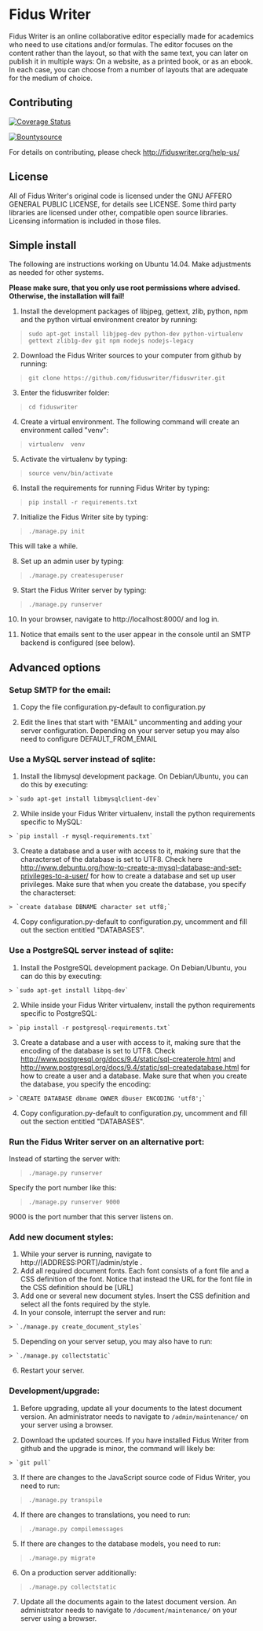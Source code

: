 Fidus Writer
===========

Fidus Writer is an online collaborative editor especially made for academics who need to use citations and/or formulas. The editor focuses on the content rather than the layout, so that with the same text, you can later on publish it in multiple ways: On a website, as a printed book, or as an ebook. In each case, you can choose from a number of layouts that are adequate for the medium of choice.


Contributing
----

[![Coverage Status](https://coveralls.io/repos/github/fiduswriter/fiduswriter/badge.svg?branch=3.1)](https://coveralls.io/github/fiduswriter/fiduswriter?branch=3.1)

[![Bountysource](https://www.bountysource.com/badge/tracker?tracker_id=328497)](https://www.bountysource.com/trackers/328497-fiduswriter?utm_source=328497&utm_medium=shield&utm_campaign=TRACKER_BADGE)

For details on contributing, please check http://fiduswriter.org/help-us/


License
----

All of Fidus Writer's original code is licensed under the GNU AFFERO GENERAL PUBLIC LICENSE, for details see LICENSE. Some third party libraries are licensed under other, compatible open source libraries. Licensing information is included in those files.


Simple install
----

The following are instructions working on Ubuntu 14.04. Make adjustments as needed for other systems.

**Please make sure, that you only use root permissions where advised. Otherwise, the installation will fail!**

1. Install the development packages of libjpeg, gettext, zlib, python, npm and the python virtual environment creator by running:

  > `sudo apt-get install libjpeg-dev python-dev python-virtualenv gettext zlib1g-dev git npm nodejs nodejs-legacy`

2. Download the Fidus Writer sources to your computer from github by running:

  > `git clone https://github.com/fiduswriter/fiduswriter.git`

3. Enter the fiduswriter folder:

  > `cd fiduswriter`

4. Create a virtual environment. The following command will create an environment called "venv":

  > `virtualenv  venv`

5. Activate the virtualenv by typing:

  > `source venv/bin/activate`

6. Install the requirements for running Fidus Writer by typing:

  > `pip install -r requirements.txt`

7. Initialize the Fidus Writer site by typing:

  > `./manage.py init`

  This will take a while.

8. Set up an admin user by typing:

  > `./manage.py createsuperuser`

9. Start the Fidus Writer server by typing:

  > `./manage.py runserver`

10. In your browser, navigate to http://localhost:8000/ and log in.

11. Notice that emails sent to the user appear in the console until an SMTP backend is configured (see below).


Advanced options
----
### Setup SMTP for the email:

  1. Copy the file configuration.py-default to configuration.py

  2. Edit the lines that start with "EMAIL" uncommenting and adding your server configuration. Depending on your server setup you may also need to configure DEFAULT_FROM_EMAIL

### Use a MySQL server instead of sqlite:

  1. Install the libmysql development package. On Debian/Ubuntu, you can do this by executing:

    > `sudo apt-get install libmysqlclient-dev`

  2. While inside your Fidus Writer virtualenv, install the python requirements specific to MySQL:  

    > `pip install -r mysql-requirements.txt`

  3. Create a database and a user with access to it, making sure that the characterset of the database is set to UTF8. Check here http://www.debuntu.org/how-to-create-a-mysql-database-and-set-privileges-to-a-user/ for how to create a database and set up user privileges. Make sure that when you create the database, you specify the characterset:

    > `create database DBNAME character set utf8;`

  4. Copy configuration.py-default to configuration.py, uncomment and fill out the section entitled "DATABASES".

### Use a PostgreSQL server instead of sqlite:

  1. Install the PostgreSQL development package. On Debian/Ubuntu, you can do this by executing:

    > `sudo apt-get install libpq-dev`

  2. While inside your Fidus Writer virtualenv, install the python requirements specific to PostgreSQL:  

    > `pip install -r postgresql-requirements.txt`

  3. Create a database and a user with access to it, making sure that the encoding of the database is set to UTF8. Check http://www.postgresql.org/docs/9.4/static/sql-createrole.html and http://www.postgresql.org/docs/9.4/static/sql-createdatabase.html for how to create a user and a database. Make sure that when you create the database, you specify the encoding:

    > `CREATE DATABASE dbname OWNER dbuser ENCODING 'utf8';`

  4. Copy configuration.py-default to configuration.py, uncomment and fill out the section entitled "DATABASES".

### Run the Fidus Writer server on an alternative port:

  Instead of starting the server with:

  > `./manage.py runserver`

  Specify the port number like this:

  > `./manage.py runserver 9000`

  9000 is the port number that this server listens on.

### Add new document styles:

  1. While your server is running, navigate to http://[ADDRESS:PORT]/admin/style .
  2. Add all required document fonts. Each font consists of a font file and a CSS definition of the font. Notice that instead the URL for the font file in the CSS definition should be [URL]
  3. Add one or several new document styles. Insert the CSS definition and select all the fonts required by the style.
  4. In your console, interrupt the server and run:

    > `./manage.py create_document_styles`

  5. Depending on your server setup, you may also have to run:

    > `./manage.py collectstatic`

  6. Restart your server.

### Development/upgrade:

  1. Before upgrading, update all your documents to the latest document version. An administrator needs to navigate to `/admin/maintenance/` on your server using a browser.

  2. Download the updated sources. If you have installed Fidus Writer from github and the upgrade is minor, the command will likely be:

    > `git pull`

  3. If there are changes to the JavaScript source code of Fidus Writer, you need to run:

  > `./manage.py transpile`

  4. If there are changes to translations, you need to run:

  > `./manage.py compilemessages`

  5. If there are changes to the database models, you need to run:

  > `./manage.py migrate`

  6. On a production server additionally:

  > `./manage.py collectstatic`  

  7. Update all the documents again to the latest document version. An administrator needs to navigate to `/document/maintenance/` on your server using a browser.
